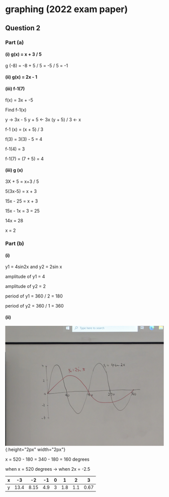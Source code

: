 
# graphing (2022 exam paper)

## Question 2

### Part (a)

#### (i) g(x) = x + 3 / 5

g (-8) = -8 + 5 / 5 = -5 / 5 = -1

#### (ii) g(x) = 2x - 1


#### (iii) f-1(7) 

f(x) = 3x + -5

Find f-1(x)

y -> 3x - 5
y + 5 <- 3x
(y + 5) / 3 <- x

f-1 (x) = (x + 5) / 3

f(3) = 3(3) - 5 = 4

f-1(4) = 3

f-1(7) = (7 + 5) = 4

#### (iii) g (x)

3X + 5 = x+3 / 5

5(3x-5) = x + 3

15x - 25 = x + 3

15x - 1x = 3 = 25 

14x = 28

x = 2

### Part (b)

#### (i) 

y1 = 4sin2x and y2 = 2sin x

amplitude of y1 = 4

amplitude of y2 = 2

period of y1 = 360 / 2 = 180

period of y2 = 360 / 1 = 360

#### (ii)

![1712589859481](image/Graphing/1712589859481.png){:height="2px" width="2px"}

x = 520 - 180 = 340 - 180 = 160 degrees

when x = 520 degrees -> when 2x = -2.5


| x | -3 | -2 | -1 | 0 | 1 | 2 | 3 |
|----------|----------|----------|----------|----------|----------|----------|----------|
| y | 13.4 |  8.15 |  4.9  |  3  |  1.8 |  1.1  |   0.67 |
